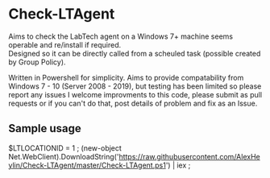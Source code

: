 # Check-LTAgent
Aims to check the LabTech agent on a Windows 7+ machine seems operable and re/install if required.  
Designed so it can be directly called from a scheuled task (possible created by Group Policy).

Written in Powershell for simplicity.
Aims to provide compatability from Windows 7 - 10 (Server 2008 - 2019), but testing has been limited so please report any issues
I welcome improvments to this code, please submit as pull requests or if you can't do that, post details of problem and fix as an Issue.


## Sample usage
$LTLOCATIONID = 1 ; (new-object Net.WebClient).DownloadString('https://raw.githubusercontent.com/AlexHeylin/Check-LTAgent/master/Check-LTAgent.ps1') | iex ;

